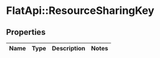 # FlatApi::ResourceSharingKey

## Properties
Name | Type | Description | Notes
------------ | ------------- | ------------- | -------------



